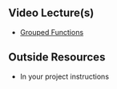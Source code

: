 ## Video Lecture(s)
* [Grouped Functions](https://youtu.be/xXvqOJ0gqHE)


## Outside Resources
* In your project instructions